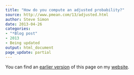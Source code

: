 ```yaml
---
title: "How do you compute an adjusted probability?"
source: http://www.pmean.com/13/adjusted.html
author: Steve Simon
date: 2013-04-26
categories:
- "*Blog post"
- 2013
- Being updated
output: html_document
page_update: partial
---
```


You can find an [earlier version][sim1] of this page on my [website][sim2].

[sim1]: http://www.pmean.com/13/adjusted.html
[sim2]: http://www.pmean.com
